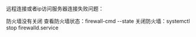 远程连接或者ip访问服务器连接失败问题：

防火墙没有关闭
 	查看防火墙状态：firewall-cmd --state
	关闭防火墙：systemctl stop firewalld.service